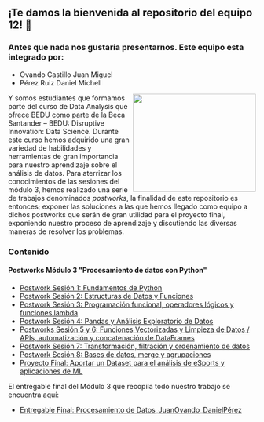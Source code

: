 
## ¡Te damos la bienvenida al repositorio del equipo 12! :wave:
### Antes que nada nos gustaría presentarnos. Este equipo esta integrado por:

- Ovando Castillo Juan Miguel
- Pérez Ruiz Daniel Michell

<img src="https://prod-discovery.edx-cdn.org/media/course/image/fa82aec4-f617-4efc-b64e-2855f1567df4-3c78499bb9f8.small.png" align="right" height="200" width="250">

Y somos estudiantes que formamos parte del curso de Data Analysis que ofrece BEDU como parte de la Beca Santander – BEDU: Disruptive Innovation: Data Science. Durante este curso hemos adquirido una gran variedad de habilidades y herramientas de gran importancia para nuestro aprendizaje sobre el análisis de datos. Para aterrizar los conocimientos de las sesiones del módulo 3, hemos realizado una serie de trabajos denominados *postworks*, la finalidad de este repositorio es entonces; exponer las soluciones a las que hemos llegado como equipo a dichos postworks que serán de gran utilidad para el proyecto final, exponiendo nuestro proceso de aprendizaje y discutiendo las diversas maneras de resolver los problemas.

### Contenido
#### Postworks Módulo 3 "Procesamiento de datos con Python"

 - [Postwork Sesión 1: Fundamentos de Python ](M3_Postwork1/) 
 - [Postwork Sesión 2: Estructuras de Datos y Funciones](M3_Postwork2/) 
 - [Postwork Sesión 3: Programación funcional, operadores lógicos y funciones lambda](M3_Postwork3/)
 - [Postwork Sesión 4: Pandas y Análisis Exploratorio de Datos](M3_Postwork4/) 
 - [Postworks Sesión 5 y 6: Funciones Vectorizadas y Limpieza de Datos / APIs, automatización y concatenación de DataFrames](M3_Postworks5,6/) 
 - [Postwork Sesión 7: Transformación, filtración y ordenamiento de datos](M3_Postwork7/) 
 - [Postwork Sesión 8: Bases de datos, merge y agrupaciones](M3_Postwork8/)
 - [Proyecto Final: Aportar un Dataset para el análisis de eSports y aplicaciones de ML](M3_ProyectoFinal/)

El entregable final del Módulo 3 que recopila todo nuestro trabajo se encuentra aquí:
 - [Entregable Final: Procesamiento de Datos_JuanOvando_DanielPérez](Entrega_Final_Procesamiento_JuanOvando_DanielPeréz/)

